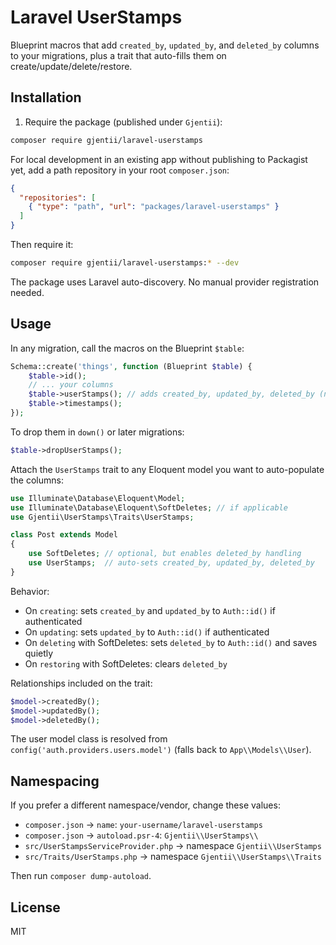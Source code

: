# Laravel UserStamps

Blueprint macros that add `created_by`, `updated_by`, and `deleted_by` columns to your migrations, plus a trait that auto-fills them on create/update/delete/restore.

## Installation

1) Require the package (published under `Gjentii`):

```bash
composer require gjentii/laravel-userstamps
```

For local development in an existing app without publishing to Packagist yet, add a path repository in your root `composer.json`:

```json
{
  "repositories": [
    { "type": "path", "url": "packages/laravel-userstamps" }
  ]
}
```

Then require it:

```bash
composer require gjentii/laravel-userstamps:* --dev
```

The package uses Laravel auto-discovery. No manual provider registration needed.

## Usage

In any migration, call the macros on the Blueprint `$table`:

```php
Schema::create('things', function (Blueprint $table) {
    $table->id();
    // ... your columns
    $table->userStamps(); // adds created_by, updated_by, deleted_by (nullable, unsignedBigInteger)
    $table->timestamps();
});
```

To drop them in `down()` or later migrations:

```php
$table->dropUserStamps();
```

Attach the `UserStamps` trait to any Eloquent model you want to auto-populate the columns:

```php
use Illuminate\Database\Eloquent\Model;
use Illuminate\Database\Eloquent\SoftDeletes; // if applicable
use Gjentii\UserStamps\Traits\UserStamps;

class Post extends Model
{
    use SoftDeletes; // optional, but enables deleted_by handling
    use UserStamps;  // auto-sets created_by, updated_by, deleted_by
}
```

Behavior:
- On `creating`: sets `created_by` and `updated_by` to `Auth::id()` if authenticated
- On `updating`: sets `updated_by` to `Auth::id()` if authenticated
- On `deleting` with SoftDeletes: sets `deleted_by` to `Auth::id()` and saves quietly
- On `restoring` with SoftDeletes: clears `deleted_by`

Relationships included on the trait:

```php
$model->createdBy();
$model->updatedBy();
$model->deletedBy();
```

The user model class is resolved from `config('auth.providers.users.model')` (falls back to `App\\Models\\User`).

## Namespacing

If you prefer a different namespace/vendor, change these values:

- `composer.json` -> `name`: `your-username/laravel-userstamps`
- `composer.json` -> `autoload.psr-4`: `Gjentii\\UserStamps\\`
- `src/UserStampsServiceProvider.php` -> namespace `Gjentii\\UserStamps`
- `src/Traits/UserStamps.php` -> namespace `Gjentii\\UserStamps\\Traits`

Then run `composer dump-autoload`.

## License

MIT
